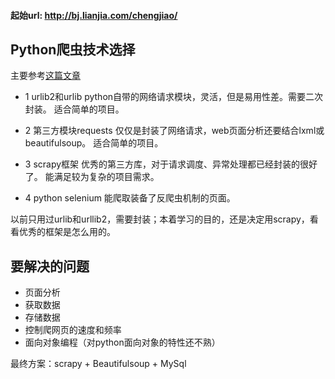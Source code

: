 #### 起始url: http://bj.lianjia.com/chengjiao/


## Python爬虫技术选择
主要参考[这篇文章](http://www.cnblogs.com/zw369/p/6123569.html)

- 1 urlib2和urlib
 python自带的网络请求模块，灵活，但是易用性差。需要二次封装。
 适合简单的项目。

- 2 第三方模块requests
 仅仅是封装了网络请求，web页面分析还要结合lxml或beautifulsoup。
 适合简单的项目。

- 3 scrapy框架
 优秀的第三方库，对于请求调度、异常处理都已经封装的很好了。
 能满足较为复杂的项目需求。

- 4 python selenium
 能爬取装备了反爬虫机制的页面。
 
 以前只用过urlib和urllib2，需要封装；本着学习的目的，还是决定用scrapy，看看优秀的框架是怎么用的。
 
## 要解决的问题

- 页面分析
- 获取数据
- 存储数据
- 控制爬网页的速度和频率
- 面向对象编程（对python面向对象的特性还不熟）

最终方案：scrapy + Beautifulsoup + MySql 

